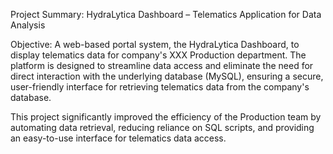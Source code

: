 Project Summary: HydraLytica Dashboard – Telematics Application for Data Analysis

Objective:
A web-based portal system, the HydraLytica Dashboard, to display telematics data for company's XXX Production department. The platform is designed to streamline data access and eliminate the need for direct interaction with the underlying database (MySQL), ensuring a secure, user-friendly interface for retrieving telematics data from the company's database.


This project significantly improved the efficiency of the Production team by automating data retrieval, reducing reliance on SQL scripts, and providing an easy-to-use interface for telematics data access.

